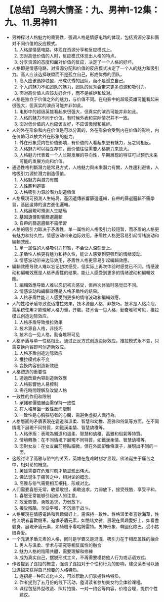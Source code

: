 # 【总结】乌鸦大情圣：九、男神1-12集：九、11.男神11

-   男神探讨人格魅力的重要性，强调人格是情感电路的体现，包括资源分享和面对不同价值的反应模式。
    1.  人格是情感电路，体现在资源分享和反应模式上。
    2.  面对高低价值的人时，反应模式体现出人格的特点。
    3.  分享资源的态度和面对价值的反应，决定了一个人格的好坏。
-   人格即是情感电路，对资源分配和价值的反应模式决定了一个人的魅力和吸引力。高人应该选择联盟而不是孤立自己，形成优秀的团队。
    1.  高人应该选择联盟，形成优秀的团队，而不是孤立自己。
    2.  个人的魅力不如团队的魅力，团队的优秀会带来更多资源和吸引力。
    3.  面对高价值人应该友好合作，而不是嫉妒和敌对。
-   人格是独立于价值之外的魅力，与价值不同。在电影中的超级英雄可能看起来很强大，但真实的演员可能并非如此。
    1.  电影中的超级英雄看起来很强大，但真实的演员可能并非如此。
    2.  人格的魅力不同于价值，有时候外表和实际情况并不一致。
    3.  面对低价值的人也应该友好，不应该傲慢和挑衅。
-   人的外在形象和内在价值是可以分离的，外在形象会受到内在价值的影响，内在价值可以放大外在形象的魅力。
    1.  外在形象受内在价值影响，有价值的人看起来更有魅力，反之则相反。
    2.  人格魅力可以独立存在，而价值往往需要人格魅力来放大。
    3.  人格魅力代表着一个人长期发展的导向性，早期展现的特征可以预示未来可能的发展方向和价值。
-   通過性格判斷潛力是常見方式，人格魅力與未來潛力有關，人性趨利避害，人格吸引力源於潛力創造價值。
    1.  人格魅力與潛力有關
    2.  人性趨利避害
    3.  人格吸引力源於潛力創造價值
-   人格展現可預測人生結局，基因遺傳影響篩選邏輯，自帶的篩選邏輯不需學習，基因遺傳的遠古進化邏輯。
    1.  人格展現可預測人生結局
    2.  基因遺傳影響篩選邏輯
    3.  自帶的篩選邏輯不需學習
-   人格的吸引力取决于矛盾性，单一属性的人格吸引力较短暂，而矛盾的人格更有魅力和持久性。情感波动带来边际效用，矛盾性人格更容易引起情绪波动和編輯效應。
    1.  单一属性的人格吸引力短暂，不会让人深刻爱上。
    2.  矛盾性人格更有魅力和持久性，能让人感受到更强烈的情绪波动。
    3.  情感波动带来边际效用，矛盾性人格更容易引起編輯效應。
-   編輯效應导致人难以忘记初次感受，但实际上再次体验时感觉已不同。情感波动和編輯效應是人格矛盾性的结果，能让人感受到更多的情绪波动和編輯效應。
    1.  編輯效應导致人难以忘记初次感受，但再次体验时感觉已不同。
    2.  情感波动和編輯效應是人格矛盾性的结果。
    3.  人格矛盾性能让人感受到更多的情绪波动和編輯效應。
-   人的性格矛盾导致说话推拉效果，技术源自人格，非技巧。技术是人格片段，需系统使用才能理解人格力量，开竅。技术合一见人格，勤奋堆积可见，推拉模式创造边际效应。
    1.  人格矛盾导致推拉效果
    2.  技术源自人格，非技巧
    3.  技术合一见人格，勤奋堆积可见
-   人格矛盾与单一性格相比，通过正反方式创造边际效应。推拉模式永不变，只需变换内容即可创造新效应。
    1.  人格矛盾创造边际效应
    2.  推拉模式永不变
    3.  变换内容创造新效应
-   人格塑造的重要性
    1.  透過改變內容創造新效應
    2.  人格影響他人易控制
    3.  需花時間理解及改變人格
-   一致性的作用和限制
    1.  承諾和價值層面需保持一致性
    2.  在人格層面一致性反而限制
    3.  一致性是心胸狹隘者的心魔，需避免虛擬人偶行為。
-   人格層面的矛盾表現在霸道和溫柔、智慧和幼稚、高雅和俗氣等方面。在不同情境下展現不同特質，如鐵漢柔情、智慧幼稚等。
    1.  人格矛盾：表現為霸道和溫柔、智慧和幼稚、高雅和俗氣等特質。
    2.  情境轉換：在不同情境下展現不同特質，如鐵漢柔情、智慧幼稚等。
    3.  面對女友：在女友面前體貼細微，但在外面卻像條漢子，展現出不同的一面。
-   这段讨论了高雅与俗气的关系，英雄在危难时刻才显现，佛法诞生于痛苦之中，相对论的概念。
    1.  英雄需要在危难时刻才能显现出伟大。
    2.  佛法诞生于痛苦之中，相对论的概念。
    3.  高雅与俗气需要相互襯托，形成对比。
-   人们需要喜怒无常，敢爱敢恨，勇敢追求，力弱放下，接受残酷，享受平和。
    1.  喜怒无常能够引起他人的注意。
    2.  敢爱敢恨，勇敢追求，力弱放下。
    3.  接受残酷，享受平和，不沉溺于战斗。
-   人格展現在情感電路和興趣偏好上，需保持一致性。性格溫柔者喜歡海草，性格流氓者喜歡機車。追求矛盾元素，如酷炫文雅，展現在興趣愛好上，如看書健身。展現矛盾元素，如騎機車看哈姆雷特。男神形象，韓國化歐巴，受小姑娘喜愛。
-   一个充满矛盾元素的人格，同时是学霸又是混混，吸引力在于相反属性的融合
    1.  男人与温柔、学术与研究等相反属性的融合
    2.  魅力人格的陰陽共體，需要理解和修練
    3.  成为真实自己，摆脱形式主义，不再需要模仿他人行为或话语方式。
-   作者提到了连招的概念，强调了连招对于个性和行为的影响，建议读者可以通过连招来获得自己想要的人格特质。
    1.  连招是一种形式化主义，可以帮助人们掌握性格特质。
    2.  作者提到了五月份的线下活动，邀请读者参加美女约会体验课程。
    3.  课程包括外型改造、照片拍摄、一对一约会等内容，价格合理，提供个性建议。